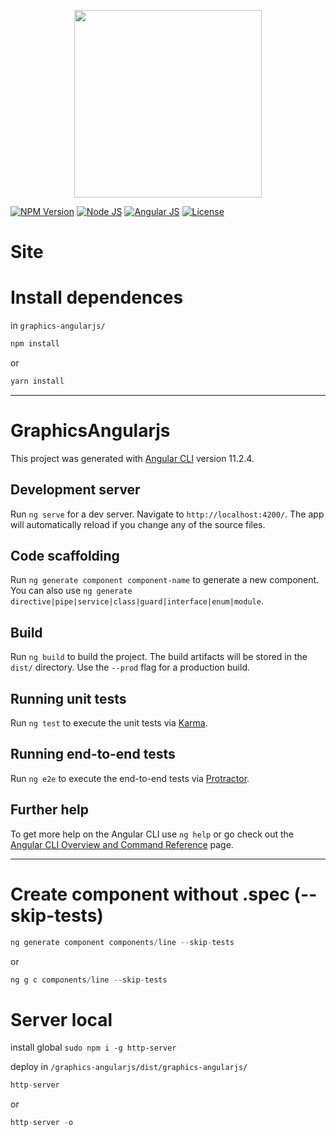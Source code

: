 <p align="center">
    <img src="https://i.imgur.com/bF1WkFW.png" width="300">
</p>

[![NPM Version][npm-badge]][npm-url]
[![Node JS][node-badge]][node-url]
[![Angular JS][angular-badge]][angular-url]
[![License][license-badge]][license-url]

# Site
<!-- ![graphics angularjs](https://i.imgur.com/BtJ5256.png)
![graphics angularjs 1](https://i.imgur.com/CjYDVm1.png)
![graphics angularjs 2](https://i.imgur.com/P6Tg7n2.png) -->

# Install dependences
in ```graphics-angularjs/```

```bash
npm install
```
or
```bash
yarn install
```

***

# GraphicsAngularjs

This project was generated with [Angular CLI](https://github.com/angular/angular-cli) version 11.2.4.

## Development server

Run `ng serve` for a dev server. Navigate to `http://localhost:4200/`. The app will automatically reload if you change any of the source files.

## Code scaffolding

Run `ng generate component component-name` to generate a new component. You can also use `ng generate directive|pipe|service|class|guard|interface|enum|module`.

## Build

Run `ng build` to build the project. The build artifacts will be stored in the `dist/` directory. Use the `--prod` flag for a production build.

## Running unit tests

Run `ng test` to execute the unit tests via [Karma](https://karma-runner.github.io).

## Running end-to-end tests

Run `ng e2e` to execute the end-to-end tests via [Protractor](http://www.protractortest.org/).

## Further help

To get more help on the Angular CLI use `ng help` or go check out the [Angular CLI Overview and Command Reference](https://angular.io/cli) page.

***

# Create component without .spec (--skip-tests)
```javascript
ng generate component components/line --skip-tests
```
or
```javascript
ng g c components/line --skip-tests
```

<!-- # Create service without file .spec (--skip-tests)
```javascript
ng generate service services/creditCard --skip-tests
```
or
```javascript
ng g s services/creditCard --skip-tests
```

# Create interface (add at file name '.interface.ts')
```javascript
ng generate interface interfaces/creditCard --skip-tests
```
or
```javascript
ng g i interfaces/creditCard --skip-tests
``` -->

# Server local
install global ```sudo npm i -g http-server```

deploy in ```/graphics-angularjs/dist/graphics-angularjs/```

```javascript
http-server
```
or
```javascript
http-server -o
```

[npm-badge]: https://img.shields.io/badge/npm-v7.7.6-brightgreen
[npm-url]: https://www.npmjs.com
[node-badge]: https://img.shields.io/badge/nodejs-v14.16.0-brightgreen
[node-url]: https://nodejs.org/download/release/v12.16.1/
[angular-badge]: https://img.shields.io/badge/angular--CLI-v11.2.4-brightgreen
[angular-url]: https://angular.io/cli/
[license-badge]: https://img.shields.io/badge/license-MIT-green.svg
[license-url]: https://opensource.org/licenses/MIT
